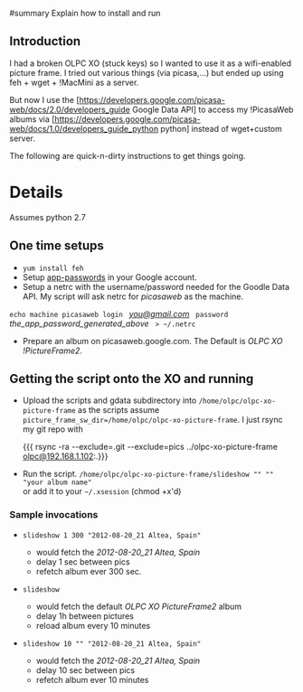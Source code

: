 #summary Explain how to install and run

## Introduction

I had a broken OLPC XO (stuck keys) so I wanted to use it as a wifi-enabled picture frame.
I tried out various things (via picasa,...) but ended up using feh + wget + !MacMini as a server.

But now I use the [https://developers.google.com/picasa-web/docs/2.0/developers_guide Google Data API] to access my !PicasaWeb albums via [https://developers.google.com/picasa-web/docs/1.0/developers_guide_python python] instead of wget+custom server.

The following are quick-n-dirty instructions to get things going.


# Details
Assumes python 2.7

## One time setups
   * `yum install feh`
   * Setup [app-passwords](http://support.google.com/accounts/bin/answer.py?hl=en&answer=185833) in your Google account. 
   * Setup a netrc with the username/password needed for the Goodle Data API. My script will ask netrc for _picasaweb_ as the machine.

`echo machine picasaweb login ` *you@gmail.com* `  password  ` *the_app_password_generated_above* ` > ~/.netrc`

   * Prepare an album on picasaweb.google.com. The Default is _OLPC XO !PictureFrame2_.

## Getting the script onto the XO and running
   * Upload the scripts and gdata subdirectory into `/home/olpc/olpc-xo-picture-frame` as the scripts assume `picture_frame_sw_dir=/home/olpc/olpc-xo-picture-frame`. I just rsync my git repo with

      {{{ rsync -ra --exclude=.git --exclude=pics ../olpc-xo-picture-frame olpc@192.168.1.102:.}}}

   * Run the script.
      `/home/olpc/olpc-xo-picture-frame/slideshow "" "" "your album name"`<br>
      or add it to your `~/.xsession` (chmod +x'd)

### Sample invocations

   * `slideshow 1 300 "2012-08-20_21 Altea, Spain"`
      * would fetch the _2012-08-20_21 Altea, Spain_
      * delay 1 sec between pics
      * refetch album ever 300 sec.

   * `slideshow`
      * would fetch the default _OLPC XO PictureFrame2_ album
      * delay 1h between pictures
      * reload album every 10 minutes

   * `slideshow 10 "" "2012-08-20_21 Altea, Spain"`
      * would fetch the _2012-08-20_21 Altea, Spain_
      * delay 10 sec between pics
      * refetch album ever 10 minutes

